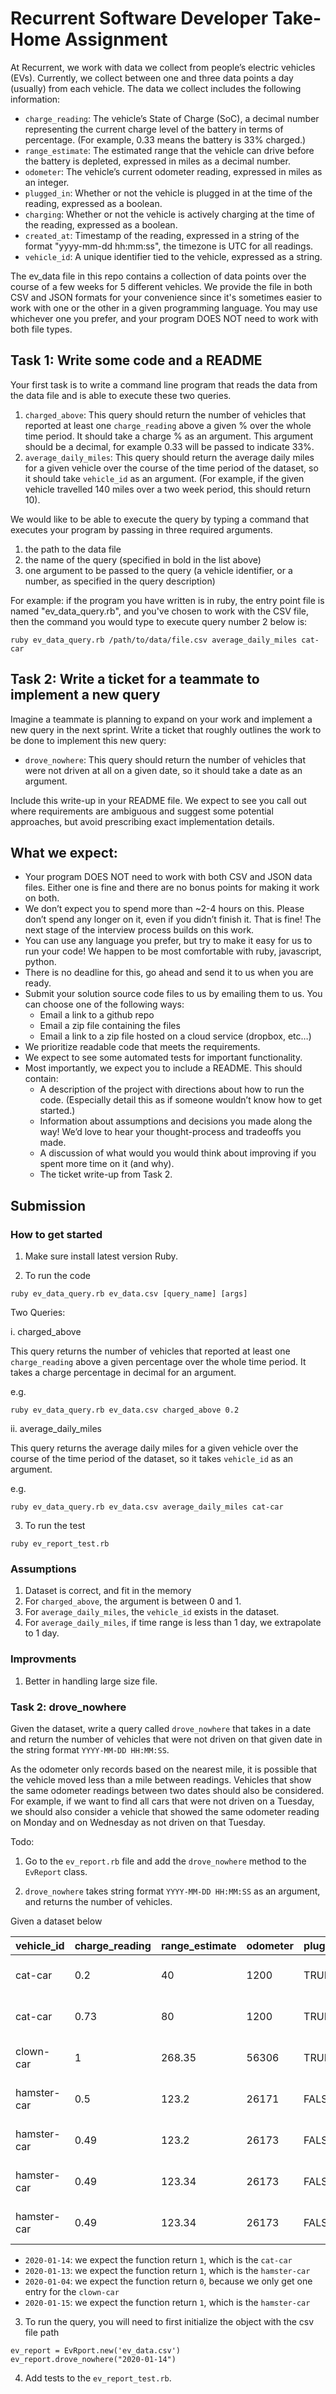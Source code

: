 # Recurrent Software Developer Take-Home Assignment

At Recurrent, we work with data we collect from people’s electric vehicles
(EVs). Currently, we collect between one and three data points a day (usually)
from each vehicle. The data we collect includes the following information:

- `charge_reading`: The vehicle’s State of Charge (SoC), a decimal number
  representing the current charge level of the battery in terms of percentage.
  (For example, 0.33 means the battery is 33% charged.)
- `range_estimate`: The estimated range that the vehicle can drive before the
  battery is depleted, expressed in miles as a decimal number.
- `odometer`: The vehicle’s current odometer reading, expressed in miles as an
  integer.
- `plugged_in`: Whether or not the vehicle is plugged in at the time of the
  reading, expressed as a boolean.
- `charging`: Whether or not the vehicle is actively charging at the time of
  the reading, expressed as a boolean.
- `created_at`: Timestamp of the reading, expressed in a string of the format
  "yyyy-mm-dd hh:mm:ss", the timezone is UTC for all readings.
- `vehicle_id`: A unique identifier tied to the vehicle, expressed as a
  string.

The ev_data file in this repo contains a collection of data points over the
course of a few weeks for 5 different vehicles. We provide the file in both
CSV and JSON formats for your convenience since it's sometimes easier to work
with one or the other in a given programming language. You may use whichever
one you prefer, and your program DOES NOT need to work with both file types.

## Task 1: Write some code and a README

Your first task is to write a command line program that reads the data from the
data file and is able to execute these two queries.

1.  `charged_above`: This query should return the number of vehicles that
    reported at least one `charge_reading` above a given % over the whole time
    period. It should take a charge % as an argument. This argument should be a
    decimal, for example 0.33 will be passed to indicate 33%.
2.  `average_daily_miles`: This query should return the average daily miles for
    a given vehicle over the course of the time period of the dataset, so it
    should take `vehicle_id` as an argument. (For example, if the given vehicle
    travelled 140 miles over a two week period, this should return 10).

We would like to be able to execute the query by typing a command that executes
your program by passing in three required arguments.

1.  the path to the data file
2.  the name of the query (specified in bold in the list above)
3.  one argument to be passed to the query (a vehicle identifier, or a number,
    as specified in the query description)

For example: if the program you have written is in ruby, the entry point
file is named "ev_data_query.rb", and you've chosen to work with the CSV
file, then the command you would type to execute query number 2 below is:

```
ruby ev_data_query.rb /path/to/data/file.csv average_daily_miles cat-car
```

## Task 2: Write a ticket for a teammate to implement a new query

Imagine a teammate is planning to expand on your work and implement a new query
in the next sprint. Write a ticket that roughly outlines the work to be done to
implement this new query:

- `drove_nowhere`: This query should return the number of vehicles that were
  not driven at all on a given date, so it should take a date as an argument.

Include this write-up in your README file. We expect to see you call out where
requirements are ambiguous and suggest some potential approaches, but avoid
prescribing exact implementation details.

## What we expect:

- Your program DOES NOT need to work with both CSV and JSON data files. Either
  one is fine and there are no bonus points for making it work on both.
- We don’t expect you to spend more than ~2-4 hours on this. Please don’t
  spend any longer on it, even if you didn’t finish it. That is fine! The next
  stage of the interview process builds on this work.
- You can use any language you prefer, but try to make it easy for us to run
  your code! We happen to be most comfortable with ruby, javascript, python.
- There is no deadline for this, go ahead and send it to us when you are
  ready.
- Submit your solution source code files to us by emailing them to us. You can
  choose one of the following ways:
  - Email a link to a github repo
  - Email a zip file containing the files
  - Email a link to a zip file hosted on a cloud service (dropbox, etc…)
- We prioritize readable code that meets the requirements.
- We expect to see some automated tests for important functionality.
- Most importantly, we expect you to include a README. This should contain:
  - A description of the project with directions about how to run the code.
    (Especially detail this as if someone wouldn’t know how to get started.)
  - Information about assumptions and decisions you made along the way! We’d
    love to hear your thought-process and tradeoffs you made.
  - A discussion of what would you would think about improving if you spent
    more time on it (and why).
  - The ticket write-up from Task 2.


## Submission

### How to get started

1. Make sure install latest version Ruby.

2. To run the code

```
ruby ev_data_query.rb ev_data.csv [query_name] [args]
```

Two Queries:

i. charged_above

This query returns the number of vehicles that reported at least one `charge_reading` above a given percentage over the whole time period. It takes a charge percentage in decimal for an argument.

e.g.

```
ruby ev_data_query.rb ev_data.csv charged_above 0.2
```

ii. average_daily_miles

This query returns the average daily miles for a given vehicle over the course of the time period of the dataset, so it takes `vehicle_id` as an argument.

e.g.

```
ruby ev_data_query.rb ev_data.csv average_daily_miles cat-car
```

3. To run the test

```
ruby ev_report_test.rb
```

### Assumptions

1. Dataset is correct, and fit in the memory
2. For `charged_above`, the argument is between 0 and 1.
3. For `average_daily_miles`, the `vehicle_id` exists in the dataset.
4. For `average_daily_miles`, if time range is less than 1 day, we extrapolate to 1 day.


### Improvments

1. Better in handling large size file.

### Task 2: drove_nowhere

Given the dataset, write a query called `drove_nowhere` that takes in a date and return the number of vehicles that were not driven on that given date in the string format `YYYY-MM-DD HH:MM:SS`.

As the odometer only records based on the nearest mile, it is possible that the vehicle moved less than a mile between readings. Vehicles that show the same odometer readings between two dates should also be considered. For example, if we want to find all cars that were not driven on a Tuesday, we should also consider a vehicle that showed the same odometer reading on Monday and on Wednesday as not driven on that Tuesday.

Todo:

1. Go to the `ev_report.rb` file and add the `drove_nowhere` method to the `EvReport` class.

2. `drove_nowhere` takes string format `YYYY-MM-DD HH:MM:SS` as an argument, and returns the number of vehicles.

Given a dataset below

| vehicle_id | charge_reading | range_estimate | odometer | plugged_in | charging | created_at |
| --- | --- | --- | --- | --- | --- | --- |
| cat-car | 0.2 | 40  | 1200 | TRUE | TRUE | 2020-01-13 12:01:03 |
| cat-car | 0.73 | 80  | 1200 | TRUE | TRUE | 2020-01-14 22:30:01 |
| clown-car | 1   | 268.35 | 56306 | TRUE | FALSE | 2020-01-04 5:58:52 |
| hamster-car | 0.5 | 123.2 | 26171 | FALSE | FALSE | 2020-01-13 11:52:57 |
| hamster-car | 0.49 | 123.2 | 26173 | FALSE | FALSE | 2020-01-13 13:49:38 |
| hamster-car | 0.49 | 123.34 | 26173 | FALSE | FALSE | 2020-01-14 12:24:08 | 
| hamster-car | 0.49 | 123.34 | 26173 | FALSE | FALSE | 2020-01-17 12:24:08 | 

- `2020-01-14`: we expect the function return `1`, which is the `cat-car`
- `2020-01-13`: we expect the function return `1`, which is the `hamster-car`
- `2020-01-04`: we expect the function return `0`, because we only get one entry for the `clown-car`
- `2020-01-15`: we expect the function return `1`, which is the `hamster-car`

3. To run the query, you will need to first initialize the object with the csv file path

```
ev_report = EvRport.new('ev_data.csv')
ev_report.drove_nowhere("2020-01-14")
```

4. Add tests to the `ev_report_test.rb`.
